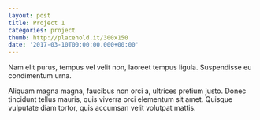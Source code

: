 ```yaml
---
layout: post
title: Project 1
categories: project
thumb: http://placehold.it/300x150
date: '2017-03-10T00:00:00.000+00:00'
---
```


Nam elit purus, tempus vel velit non, laoreet tempus ligula. Suspendisse eu condimentum urna.

Aliquam magna magna, faucibus non orci a, ultrices pretium justo. Donec tincidunt tellus mauris,
quis viverra orci elementum sit amet. Quisque vulputate diam tortor, quis accumsan velit volutpat mattis.